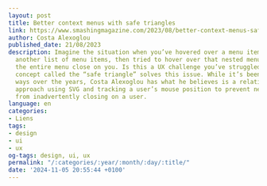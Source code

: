 ```yaml
---
layout: post
title: Better context menus with safe triangles
link: https://www.smashingmagazine.com/2023/08/better-context-menus-safe-triangles
author: Costa Alexoglou
published_date: 21/08/2023
description: Imagine the situation when you’ve hovered over a menu item that reveals
  another list of menu items, then tried to hover over that nested menu only to have
  the entire menu close on you. Is this a UX challenge you’ve struggled with? A well-known
  concept called the “safe triangle” solves this issue. While it’s been tackled many
  ways over the years, Costa Alexoglou has what he believes is a relatively straightforward
  approach using SVG and tracking a user’s mouse position to prevent nested menus
  from inadvertently closing on a user.
language: en
categories:
- Liens
tags:
- design
- ui
- ux
og-tags: design, ui, ux
permalink: "/:categories/:year/:month/:day/:title/"
date: '2024-11-05 20:55:44 +0100'
---
```

